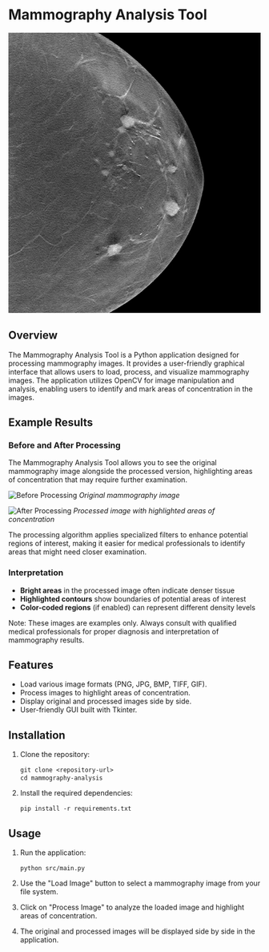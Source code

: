 # Mammography Analysis Tool

![Mammography Analysis Tool](mamografia.png)

## Overview

The Mammography Analysis Tool is a Python application designed for processing mammography images. It provides a user-friendly graphical interface that allows users to load, process, and visualize mammography images. The application utilizes OpenCV for image manipulation and analysis, enabling users to identify and mark areas of concentration in the images.

## Example Results

### Before and After Processing

The Mammography Analysis Tool allows you to see the original mammography image alongside the processed version, highlighting areas of concentration that may require further examination.

![Before Processing](examples/mamografia.png)
*Original mammography image*

![After Processing](examples/resultado_mamografia.png)
*Processed image with highlighted areas of concentration*

The processing algorithm applies specialized filters to enhance potential regions of interest, making it easier for medical professionals to identify areas that might need closer examination.

### Interpretation

- **Bright areas** in the processed image often indicate denser tissue
- **Highlighted contours** show boundaries of potential areas of interest
- **Color-coded regions** (if enabled) can represent different density levels

Note: These images are examples only. Always consult with qualified medical professionals for proper diagnosis and interpretation of mammography results.

## Features

- Load various image formats (PNG, JPG, BMP, TIFF, GIF).
- Process images to highlight areas of concentration.
- Display original and processed images side by side.
- User-friendly GUI built with Tkinter.

## Installation

1. Clone the repository:
    ```
    git clone <repository-url>
    cd mammography-analysis
    ```

2. Install the required dependencies:
    ```
    pip install -r requirements.txt
    ```

## Usage

1. Run the application:
    ```
    python src/main.py
    ```

2. Use the "Load Image" button to select a mammography image from your file system.

3. Click on "Process Image" to analyze the loaded image and highlight areas of concentration.

4. The original and processed images will be displayed side by side in the application.

